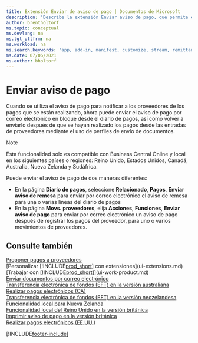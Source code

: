 ```yaml
---
title: Extensión Enviar de aviso de pago | Documentos de Microsoft
description: 'Describe la extensión Enviar aviso de pago, que permite enviar por correo electrónico y reenviar el aviso de pago desde el diario de pagos y los movimientos de proveedores.'
author: brentholtorf
ms.topic: conceptual
ms.devlang: na
ms.tgt_pltfrm: na
ms.workload: na
ms.search.keywords: 'app, add-in, manifest, customize, stream, remittance, advice'
ms.date: 07/06/2021
ms.author: bholtorf
---
```

# <a name="send-remittance-advice"></a>Enviar aviso de pago

Cuando se utiliza el aviso de pago para notificar a los proveedores de los pagos que se están realizando, ahora puede enviar el aviso de pago por correo electrónico en bloque desde el diario de pagos, así como volver a enviarlo después de que se hayan realizado los pagos desde las entradas de proveedores mediante el uso de perfiles de envío de documentos.

> [!NOTE]
> Esta funcionalidad solo es compatible con Business Central Online y local en los siguientes países o regiones: Reino Unido, Estados Unidos, Canadá, Australia, Nueva Zelanda y Sudáfrica.  

Puede enviar el aviso de pago de dos maneras diferentes:

* En la página **Diario de pagos**, seleccione **Relacionado**, **Pagos**, **Enviar aviso de remesa** para enviar por correo electrónico el aviso de remesa para una o varias líneas del diario de pagos
* En la página **Movs. proveedores**, elija **Acciones**, **Funciones**, **Enviar aviso de pago** para enviar por correo electrónico un aviso de pago después de registrar los pagos del proveedor, para uno o varios movimientos de proveedores.

## <a name="see-also"></a>Consulte también

[Proponer pagos a proveedores](payables-how-suggest-vendor-payments.md)  
[Personalizar [!INCLUDE[prod_short](includes/prod_short.md)] con extensiones](ui-extensions.md)  
[Trabajar con [!INCLUDE[prod_short](includes/prod_short.md)]](ui-work-product.md)  
[Enviar documentos por correo electrónico](ui-how-send-documents-email.md)  
[Transferencia electrónica de fondos (EFT) en la versión australiana](localfunctionality/australia/electronic-funds-transfer-eft-.md)  
[Realizar pagos electrónicos (CA)](finance-make-payments-with-bank-data-conversion-service-or-sepa-credit-transfer.md#exporting-payments-to-a-bank-file)  
[Transferencia electrónica de fondos (EFT) en la versión neozelandesa](localfunctionality/newzealand/electronic-funds-transfer-eft-.md)  
[Funcionalidad local para Nueva Zelanda](localfunctionality/newzealand/new-zealand-local-functionality.md)  
[Funcionalidad local del Reino Unido en la versión británica](localfunctionality/unitedkingdom/united-kingdom-local-functionality.md)  
[Imprimir aviso de pago en la versión británica](localfunctionality/unitedkingdom/how-to-print-remittance-advice.md)  
[Realizar pagos electrónicos (EE.UU.)](finance-make-payments-with-bank-data-conversion-service-or-sepa-credit-transfer.md#exporting-payments-to-a-bank-file)  
  

[!INCLUDE[footer-include](includes/footer-banner.md)]
